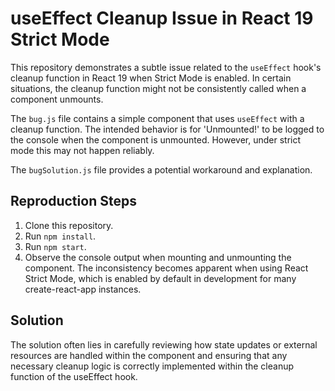 # useEffect Cleanup Issue in React 19 Strict Mode

This repository demonstrates a subtle issue related to the `useEffect` hook's cleanup function in React 19 when Strict Mode is enabled.  In certain situations, the cleanup function might not be consistently called when a component unmounts.

The `bug.js` file contains a simple component that uses `useEffect` with a cleanup function.  The intended behavior is for 'Unmounted!' to be logged to the console when the component is unmounted.  However, under strict mode this may not happen reliably. 

The `bugSolution.js` file provides a potential workaround and explanation.

## Reproduction Steps

1. Clone this repository.
2. Run `npm install`.
3. Run `npm start`.
4. Observe the console output when mounting and unmounting the component.  The inconsistency becomes apparent when using React Strict Mode, which is enabled by default in development for many create-react-app instances.

## Solution

The solution often lies in carefully reviewing how state updates or external resources are handled within the component and ensuring that any necessary cleanup logic is correctly implemented within the cleanup function of the useEffect hook.